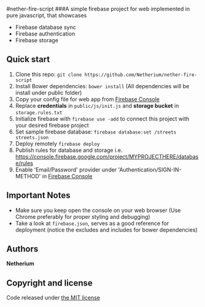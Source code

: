 #nether-fire-script
###A simple firebase project for web implemented in pure javascript, that showcases
* Firebase database sync
* Firebase authentication
* Firebase storage

## Quick start
1. Clone this repo: `git clone https://github.com/Netherium/nether-fire-script`
2. Install Bower dependencies: `bower install` (All dependencies will be install under public folder)
3. Copy your config file for web app from [Firebase Console](https://console.firebase.google.com)
4. Replace **credentials** in `public/js/init.js` and **storage bucket** in `storage.rules.txt`
5. Initialize firebase with `firebase use -add` to connect this project with your desired firebase project
6. Set sample firebase database: `firebase database:set /streets streets.json`
7. Deploy remotely `firebase deploy`
8. Publish rules for database and storage i.e. https://console.firebase.google.com/project/MYPROJECTHERE/database/rules
9. Enable 'Email/Password' provider under 'Authentication/SIGN-IN-METHOD' in [Firebase Console](https://console.firebase.google.com)

## Important Notes
* Make sure you keep open the console on your web browser (Use Chrome preferably for proper styling and debugging)
* Take a look at `firebase.json`, serves as a good reference for deployment (notice the excludes and includes for bower dependencies)

## Authors
**Netherium**

## Copyright and license
Code released under [the MIT license](https://github.com/Netherium/nether-fire-script/blob/master/LICENSE)